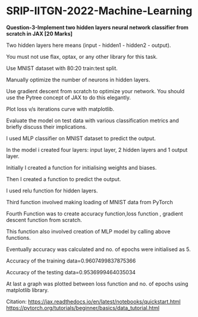 # SRIP-IITGN-2022-Machine-Learning

**Question-3-Implement two hidden layers neural network classifier from scratch in JAX [20 Marks]**

Two hidden layers here means (input - hidden1 - hidden2 - output).

You must not use flax, optax, or any other library for this task.

Use MNIST dataset with 80:20 train:test split.

Manually optimize the number of neurons in hidden layers.

Use gradient descent from scratch to optimize your network. You should use the Pytree concept of JAX to do this elegantly.

Plot loss v/s iterations curve with matplotlib.

Evaluate the model on test data with various classification metrics and briefly discuss their implications.


I used MLP classifier on MNIST dataset to predict the output.

In the model i created four layers: input layer, 2 hidden layers and 1 output layer.

Initially I created a function for initialising weights and biases.

Then I created a function to predict the output.

I used relu function for hidden layers.

Third function involved making loading of MNIST data from PyTorch

Fourth Function was to create accuracy function,loss function , gradient descent function from scratch.

This function also involved creation of MLP model by calling above functions.

Eventually accuracy was calculated and no. of epochs were initialised as 5.

Accuracy of the training data=0.9607499837875366

Accuracy of the testing data=0.9536999464035034

At last a graph was plotted between loss function and no. of epochs using matplotlib library.


Citation:
https://jax.readthedocs.io/en/latest/notebooks/quickstart.html
https://pytorch.org/tutorials/beginner/basics/data_tutorial.html
